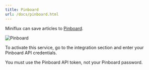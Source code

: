 ```yaml
---
title: Pinboard
url: /docs/pinboard.html
---
```


Miniflux can save articles to [Pinboard](https://pinboard.in/).

![Pinboard](/images/pinboard.png)

To activate this service, go to the integration section and enter your Pinboard API credentials.

You must use the Pinboard API token, not your Pinboard password.
